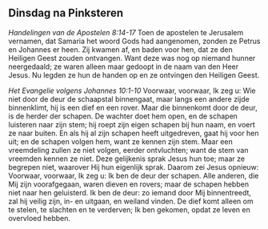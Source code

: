 ## Dinsdag na Pinksteren

*Handelingen van de Apostelen 8:14-17*
Toen de apostelen te Jerusalem vernamen, dat Samaria het woord Gods had aangenomen, zonden ze Petrus en Johannes er heen. Zij kwamen af, en baden voor hen, dat ze den Heiligen Geest zouden ontvangen. Want deze was nog op niemand hunner neergedaald; ze waren alleen maar gedoopt in de naam van den Heer Jesus. Nu legden ze hun de handen op en ze ontvingen den Heiligen Geest. 

*Het Evangelie volgens Johannes 10:1-10*
Voorwaar, voorwaar, Ik zeg u: Wie niet door de deur de schaapstal binnengaat, maar langs een andere zijde binnenklimt, hij is een dief en een rover. Maar die binnenkomt door de deur, is de herder der schapen. De wachter doet hem open, en de schapen luisteren naar zijn stem; hij roept zijn eigen schapen bij hun naam, en voert ze naar buiten. En als hij al zijn schapen heeft uitgedreven, gaat hij voor hen uit; en de schapen volgen hem, want ze kennen zijn stem. Maar een vreemdeling zullen ze niet volgen, eerder ontvluchten; want de stem van vreemden kennen ze niet. Deze gelijkenis sprak Jesus hun toe; maar ze begrepen niet, waarover Hij hun eigenlijk sprak. Daarom zei Jesus opnieuw: Voorwaar, voorwaar, Ik zeg u: Ik ben de deur der schapen. Alle anderen, die Mij zijn voorafgegaan, waren dieven en rovers; maar de schapen hebben niet naar hen geluisterd. Ik ben de deur: zo iemand door Mij binnentreedt, zal hij veilig zijn, in- en uitgaan, en weiland vinden. De dief komt alleen om te stelen, te slachten en te verderven; Ik ben gekomen, opdat ze leven en overvloed hebben. 

